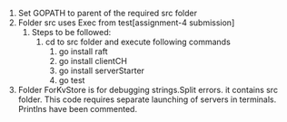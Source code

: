 1. Set GOPATH to parent of the required src folder
2. Folder src uses Exec from test[assignment-4 submission]
    1. Steps to be followed:
        1. cd to src folder and execute following commands
            1. go install raft
            2. go install clientCH
            3. go install serverStarter
            4. go test
3. Folder ForKvStore is for debugging strings.Split errors. it contains src folder.
This code requires separate launching of servers in terminals.
   Printlns have been commented.
